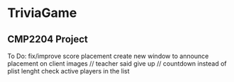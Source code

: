 # TriviaGame
CMP2204 Project
---------------
To Do:
fix/improve score placement
create new window to announce placement on client
images // teacher said give up //
countdown
instead of plist lenght check active players in the list 